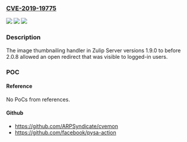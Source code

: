 ### [CVE-2019-19775](https://cve.mitre.org/cgi-bin/cvename.cgi?name=CVE-2019-19775)
![](https://img.shields.io/static/v1?label=Product&message=n%2Fa&color=blue)
![](https://img.shields.io/static/v1?label=Version&message=n%2Fa&color=blue)
![](https://img.shields.io/static/v1?label=Vulnerability&message=n%2Fa&color=brighgreen)

### Description

The image thumbnailing handler in Zulip Server versions 1.9.0 to before 2.0.8 allowed an open redirect that was visible to logged-in users.

### POC

#### Reference
No PoCs from references.

#### Github
- https://github.com/ARPSyndicate/cvemon
- https://github.com/facebook/pysa-action

